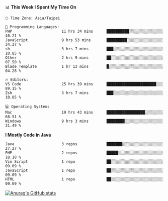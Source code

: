 <!--
<table>
  <tr>
    <td>
      <img src="./devcard.svg" alt="A dev card" width="400" hight="100%">
    </td>
    <td>
      <p>### Hi there 👋</p>
      <p>**treevel/treevel** is a ✨ _special_ ✨ repository because its `README.md` (this file) appears on your GitHub profile.</p>
      <p>Here are some ideas to get you started:</p>
      <p>- 🔭 I’m currently working on ...</p>
      <p>- 🌱 I’m currently learning ...</p>
      <p>- 👯 I’m looking to collaborate on ...</p>
      <p>- 🤔 I’m looking for help with ...</p>
      <p>- 💬 Ask me about ...</p>
      <p>- 📫 How to reach me: ...</p>
      <p>- 😄 Pronouns: ...</p>
      <p>- ⚡ Fun fact: ...</p>
    </td>
  </tr>
</table>
-->

<!--START_SECTION:waka-->
📊 **This Week I Spent My Time On** 

```text
🕑︎ Time Zone: Asia/Taipei

💬 Programming Languages: 
PHP                      11 hrs 34 mins      ██████████░░░░░░░░░░░░░░░   40.21 % 
JavaScript               9 hrs 53 mins       █████████░░░░░░░░░░░░░░░░   34.37 % 
sh                       3 hrs 7 mins        ███░░░░░░░░░░░░░░░░░░░░░░   10.85 % 
Other                    2 hrs 9 mins        ██░░░░░░░░░░░░░░░░░░░░░░░   07.50 % 
Blade Template           1 hr 13 mins        █░░░░░░░░░░░░░░░░░░░░░░░░   04.28 % 

🔥 Editors: 
VS Code                  25 hrs 39 mins      ██████████████████████░░░   89.15 % 
Zsh                      3 hrs 7 mins        ███░░░░░░░░░░░░░░░░░░░░░░   10.85 % 

💻 Operating System: 
Mac                      19 hrs 43 mins      █████████████████░░░░░░░░   68.51 % 
Windows                  9 hrs 3 mins        ████████░░░░░░░░░░░░░░░░░   31.49 % 
```

**I Mostly Code in Java** 

```text
Java                     3 repos             ███████░░░░░░░░░░░░░░░░░░   27.27 % 
PHP                      2 repos             █████░░░░░░░░░░░░░░░░░░░░   18.18 % 
Vim Script               1 repo              ██░░░░░░░░░░░░░░░░░░░░░░░   09.09 % 
JavaScript               1 repo              ██░░░░░░░░░░░░░░░░░░░░░░░   09.09 % 
HTML                     1 repo              ██░░░░░░░░░░░░░░░░░░░░░░░   09.09 % 
```




<!--END_SECTION:waka-->

<!-- GitHub Stats Card-->
[![Anurag's GitHub stats](https://github-readme-stats.vercel.app/api?username=treevel&show_icons=true&theme=monokai&count_private=true)](https://github.com/anuraghazra/github-readme-stats)
